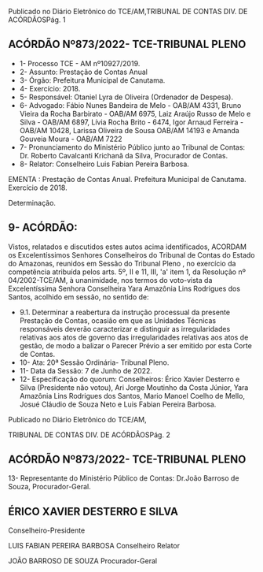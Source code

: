 Publicado  no  Diário  Eletrônico do TCE/AM,TRIBUNAL DE CONTAS DIV. DE ACÓRDÃOSPág. 1

## ACÓRDÃO Nº873/2022- TCE-TRIBUNAL PLENO

- 1- Processo TCE - AM nº10927/2019.
- 2- Assunto: Prestação de Contas Anual
- 3- Órgão: Prefeitura Municipal de Canutama.
- 4- Exercício: 2018.
- 5- Responsável: Otaniel Lyra de Oliveira (Ordenador de Despesa).
- 6- Advogado: Fábio Nunes Bandeira de Melo - OAB/AM 4331, Bruno Vieira da Rocha Barbirato - OAB/AM 6975, Laiz Araújo Russo de Melo e Silva - OAB/AM 6897, Lívia Rocha Brito - 6474, Igor Arnaud Ferreira - OAB/AM 10428, Larissa Oliveira de Sousa OAB/AM 14193 e Amanda Gouveia Moura - OAB/AM 7222
- 7- Pronunciamento do Ministério Público junto ao Tribunal de Contas: Dr.  Roberto Cavalcanti Krichanã da Silva, Procurador de Contas.
- 8- Relator: Conselheiro Luis Fabian Pereira Barbosa.

EMENTA : Prestação  de  Contas  Anual.  Prefeitura Municipal de Canutama. Exercício de 2018.

Determinação.

## 9- ACÓRDÃO:

Vistos, relatados e discutidos estes autos acima identificados, ACORDAM os Excelentíssimos Senhores Conselheiros do Tribunal de Contas do Estado do Amazonas, reunidos em Sessão do Tribunal Pleno , no exercício da competência atribuída pelos arts. 5º, II e 11, III, 'a' item 1, da Resolução nº 04/2002-TCE/AM, à unanimidade, nos termos do voto-vista da  Excelentíssima Senhora Conselheira Yara Amazônia Lins Rodrigues dos Santos, acolhido em sessão, no sentido de:

- 9.1. Determinar a  reabertura da instrução processual da presente Prestação de Contas, ocasião em que as Unidades Técnicas responsáveis deverão caracterizar e distinguir as irregularidades relativas aos atos de governo das  irregularidades  relativas  aos  atos  de  gestão,  de  modo  a  balizar  o Parecer Prévio a ser emitido por esta Corte de Contas.
- 10-  Ata: 20ª Sessão Ordinária- Tribunal Pleno.
- 11-  Data da Sessão: 7 de Junho de 2022.
- 12-  Especificação do quorum: Conselheiros: Érico Xavier Desterro e Silva (Presidente não votou), Ari Jorge Moutinho da Costa Júnior, Yara Amazônia Lins Rodrigues dos Santos, Mario Manoel Coelho de Mello, Josué Cláudio de Souza Neto e Luis Fabian Pereira Barbosa.

Publicado  no  Diário  Eletrônico do TCE/AM,

TRIBUNAL DE CONTAS DIV. DE ACÓRDÃOSPág. 2

## ACÓRDÃO Nº873/2022- TCE-TRIBUNAL PLENO

13-  Representante  do  Ministério  Público  de  Contas: Dr.João  Barroso  de  Souza, Procurador-Geral.

## ÉRICO XAVIER DESTERRO E SILVA

Conselheiro-Presidente

LUIS FABIAN PEREIRA BARBOSA Conselheiro Relator

JOÃO BARROSO DE SOUZA Procurador-Geral